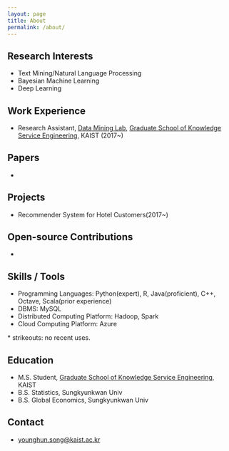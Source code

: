 ```yaml
---
layout: page
title: About
permalink: /about/
---
```


## Research Interests
- Text Mining/Natural Language Processing
- Bayesian Machine Learning
- Deep Learning

## Work Experience
- Research Assistant, [Data Mining Lab](http://dm.kaist.ac.kr/), [Graduate School of Knowledge Service Engineering](http://kse.kaist.ac.kr/), KAIST (2017~)

## Papers
- 

## Projects
- Recommender System for Hotel Customers(2017~)

## Open-source Contributions
- 

## Skills / Tools
- Programming Languages: Python(expert), R, Java(proficient), C++, Octave, Scala(prior experience)
- DBMS: MySQL
- Distributed Computing Platform: Hadoop, Spark
- Cloud Computing Platform: Azure

\* strikeouts: no recent uses.

## Education
- M.S. Student, [Graduate School of Knowledge Service Engineering](http://kse.kaist.ac.kr/), KAIST
- B.S. Statistics, Sungkyunkwan Univ
- B.S. Global Economics, Sungkyunkwan Univ

## Contact
- younghun.song@kaist.ac.kr
